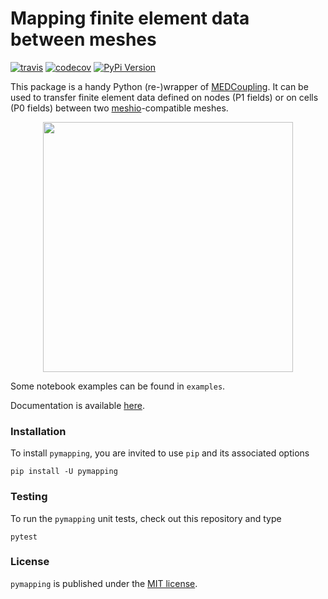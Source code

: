# Mapping finite element data between meshes

[![travis](https://img.shields.io/travis/tianyikillua/pymapping.svg?style=flat-square)](https://travis-ci.org/tianyikillua/pymapping)
[![codecov](https://img.shields.io/codecov/c/github/tianyikillua/pymapping.svg?style=flat-square)](https://codecov.io/gh/tianyikillua/pymapping)
[![PyPi Version](https://img.shields.io/pypi/v/pymapping.svg?style=flat-square)](https://pypi.org/project/pymapping)

This package is a handy Python (re-)wrapper of [MEDCoupling](https://docs.salome-platform.org/latest/dev/MEDCoupling/developer/index.html). It can be used to transfer finite element data defined on nodes (P1 fields) or on cells (P0 fields) between two [meshio](https://github.com/nschloe/meshio)-compatible meshes.

<p align="center">
  <img src="https://user-images.githubusercontent.com/4027283/60191481-ab3af580-9834-11e9-8f55-e02f2bd6c0fa.png" width="400">
</p>

Some notebook examples can be found in `examples`.

Documentation is available [here](https://pymapping.readthedocs.io).

### Installation

To install `pymapping`, you are invited to use `pip` and its associated options
```
pip install -U pymapping
```

### Testing

To run the `pymapping` unit tests, check out this repository and type
```
pytest
```

### License

`pymapping` is published under the [MIT license](https://en.wikipedia.org/wiki/MIT_License).
